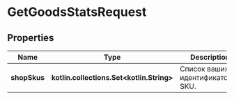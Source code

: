 
# GetGoodsStatsRequest

## Properties
| Name | Type | Description | Notes |
| ------------ | ------------- | ------------- | ------------- |
| **shopSkus** | **kotlin.collections.Set&lt;kotlin.String&gt;** | Список ваших идентификаторов SKU.  |  |



